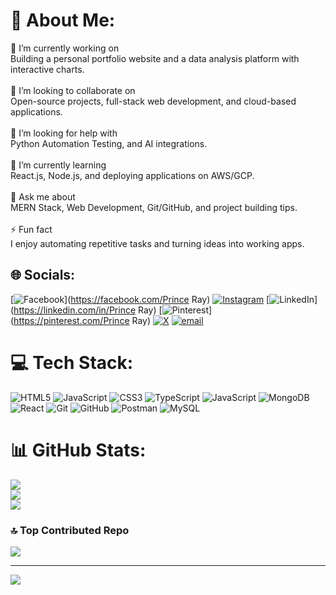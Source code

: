 

# 💫 About Me:
🔭 I’m currently working on<br>Building a personal portfolio website and a data analysis platform with interactive charts.<br><br>🤝 I’m looking to collaborate on<br>Open-source projects, full-stack web development, and cloud-based applications.<br><br>🧠 I’m looking for help with<br> Python Automation Testing, and AI integrations.<br><br>🌱 I’m currently learning<br>React.js, Node.js, and deploying applications on AWS/GCP.<br><br>💬 Ask me about<br>MERN Stack, Web Development, Git/GitHub, and project building tips.<br><br>⚡ Fun fact<br>I enjoy automating repetitive tasks and turning ideas into working apps.


## 🌐 Socials:
[![Facebook](https://img.shields.io/badge/Facebook-%231877F2.svg?logo=Facebook&logoColor=white)](https://facebook.com/Prince Ray) [![Instagram](https://img.shields.io/badge/Instagram-%23E4405F.svg?logo=Instagram&logoColor=white)](https://instagram.com/Prince-ray-18) [![LinkedIn](https://img.shields.io/badge/LinkedIn-%230077B5.svg?logo=linkedin&logoColor=white)](https://linkedin.com/in/Prince Ray) [![Pinterest](https://img.shields.io/badge/Pinterest-%23E60023.svg?logo=Pinterest&logoColor=white)](https://pinterest.com/Prince Ray) [![X](https://img.shields.io/badge/X-black.svg?logo=X&logoColor=white)](https://x.com/Prince_ray_18) [![email](https://img.shields.io/badge/Email-D14836?logo=gmail&logoColor=white)](mailto:rayp11348@gmail.com) 

# 💻 Tech Stack:
![HTML5](https://img.shields.io/badge/html5-%23E34F26.svg?style=for-the-badge&logo=html5&logoColor=white) ![JavaScript](https://img.shields.io/badge/javascript-%23323330.svg?style=for-the-badge&logo=javascript&logoColor=%23F7DF1E) ![CSS3](https://img.shields.io/badge/css3-%231572B6.svg?style=for-the-badge&logo=css3&logoColor=white) ![TypeScript](https://img.shields.io/badge/typescript-%23007ACC.svg?style=for-the-badge&logo=typescript&logoColor=white) ![JavaScript](https://img.shields.io/badge/javascript-%23323330.svg?style=for-the-badge&logo=javascript&logoColor=%23F7DF1E) ![MongoDB](https://img.shields.io/badge/MongoDB-%234ea94b.svg?style=for-the-badge&logo=mongodb&logoColor=white) ![React](https://img.shields.io/badge/react-%2320232a.svg?style=for-the-badge&logo=react&logoColor=%2361DAFB) ![Git](https://img.shields.io/badge/git-%23F05033.svg?style=for-the-badge&logo=git&logoColor=white) ![GitHub](https://img.shields.io/badge/github-%23121011.svg?style=for-the-badge&logo=github&logoColor=white) ![Postman](https://img.shields.io/badge/Postman-FF6C37?style=for-the-badge&logo=postman&logoColor=white) ![MySQL](https://img.shields.io/badge/mysql-4479A1.svg?style=for-the-badge&logo=mysql&logoColor=white)
# 📊 GitHub Stats:
![](https://github-readme-stats.vercel.app/api?username=Princeray-18&theme=aura&hide_border=false&include_all_commits=false&count_private=false)<br/>
![](https://nirzak-streak-stats.vercel.app/?user=Princeray-18&theme=aura&hide_border=false)<br/>
![](https://github-readme-stats.vercel.app/api/top-langs/?username=Princeray-18&theme=aura&hide_border=false&include_all_commits=false&count_private=false&layout=compact)

### 🔝 Top Contributed Repo
![](https://github-contributor-stats.vercel.app/api?username=Princeray-18&limit=5&theme=dark&combine_all_yearly_contributions=true)

---
[![](https://visitcount.itsvg.in/api?id=Princeray-18&icon=0&color=0)](https://visitcount.itsvg.in)



